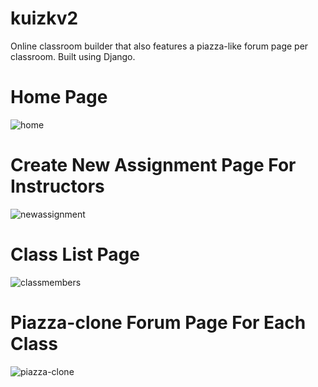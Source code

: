 # kuizkv2

Online classroom builder that also features a piazza-like forum page per classroom. Built using Django.

# Home Page 
![home](https://user-images.githubusercontent.com/25580747/30509534-a7581e2e-9a67-11e7-8a4d-95898bcf539a.png)

# Create New Assignment Page For Instructors
![newassignment](https://user-images.githubusercontent.com/25580747/30509535-a758ce96-9a67-11e7-8739-927165f85dc3.png)

# Class List Page
![classmembers](https://user-images.githubusercontent.com/25580747/30509538-aea3799e-9a67-11e7-819a-bcd2d450ff1f.png)

# Piazza-clone Forum Page For Each Class
![piazza-clone](https://user-images.githubusercontent.com/25580747/30509536-a76bbe70-9a67-11e7-86b4-7196d5eab5c5.png)


